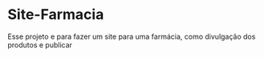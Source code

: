 # Site-Farmacia
Esse projeto e para fazer um site para uma farmácia, como divulgação dos produtos e publicar   
